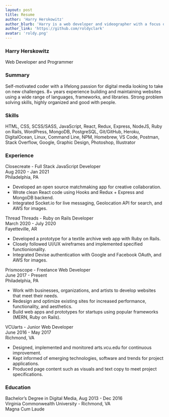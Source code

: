 ```yaml
---
layout: post
title: Resume
author: 'Harry Herskowitz'
author_blurb: 'Harry is a web developer and videographer with a focus on using technology to empower local artists and communities'
author_link: 'https://github.com/roldyclark'
avatar: 'roldy.png'
---
```


### Harry Herskowitz

Web Developer and Programmer

### Summary

Self-motivated coder with a lifelong passion for digital media looking to take
on new challenges. 8+ years experience building and maintaining websites using a
wide range of languages, frameworks, and libraries. Strong problem solving
skills, highly organized and good with people.

### Skills

HTML, CSS, SCSS/SASS, JavaScript, React, Redux, Express, NodeJS, Ruby on Rails, WordPress, MongoDB,
PostgreSQL, Git/GitHub, Heroku, DigitalOcean, Linux, Command Line, NPM,
Homebrew, VS Code, Postman, Stack Overflow, Google, Graphic Design, Photoshop,
Illustrator

### Experience

Closecreate - Full Stack JavaScript Developer\
Aug 2020 - Jan 2021\
Philadelphia, PA

- Developed an open source matchmaking app for
  creative collaboration.
- Wrote clean React code using Hooks and Redux + Express
  and MongoDB backend.
- Integrated Socket.io for live messaging, Geolocation API
  for search, and AWS for images.

Thread Threads - Ruby on Rails Developer\
March 2020 - July 2020\
Fayetteville, AR

- Developed a prototype for a textile archive
  web app with Ruby on Rails.
- Closely followed UI/UX wireframes and implemented
  specified functionionality.
- Integrated Devise authentication with Google and
  Facebook OAuth, and AWS for images.

Prismoscope - Freelance Web Developer\
June 2017 - Present\
Philadelphia, PA

- Work with businesses, organizations, and artists to develop websites that meet their needs.
- Redesign and optimize existing sites for increased performance, functionality, and aesthetics.
- Build web apps and prototypes for startups using popular frameworks (MERN, Ruby on Rails).

VCUarts - Junior Web Developer\
June 2016 - May 2017\
Richmond, VA

- Designed, implemented and monitored arts.vcu.edu for continuous improvement.
- Kept informed of emerging technologies, software and trends for project applications.
- Produced page content such as visuals and text copy to meet project specifications.

### Education

Bachelor’s Degree in Digital Media, Aug 2013 - Dec 2016\
Virginia Commonwealth University - Richmond, VA\
Magna Cum Laude
